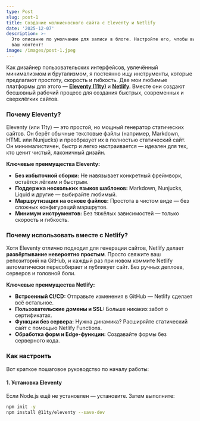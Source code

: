 ```yaml
---
type: Post
slug: post-1
title: Создание молниеносного сайта с Eleventy и Netlify
date: '2025-12-07'
description: >-
  Это описание по умолчанию для записи в блоге. Настройте его, чтобы выделить
  ваш контент!
image: /images/post-1.jpeg
---
```


Как дизайнер пользовательских интерфейсов, увлечённый минимализмом и брутализмом, я постоянно ищу инструменты, которые предлагают простоту, скорость и гибкость. Две мои любимые платформы для этого — **[Eleventy (11ty)](https://www.11ty.dev/)** и **[Netlify](https://www.netlify.com/)**. Вместе они создают бесшовный рабочий процесс для создания быстрых, современных и сверхлёгких сайтов.  

### Почему Eleventy?

Eleventy (или 11ty) — это простой, но мощный генератор статических сайтов. Он берёт обычные текстовые файлы (например, Markdown, HTML или Nunjucks) и преобразует их в полностью статический сайт. Он минималистичен, быстр и легко настраивается — идеален для тех, кто ценит чистый, лаконичный дизайн.

<!--more-->

**Ключевые преимущества Eleventy:**  
- **Без избыточной сборки:** Не навязывает конкретный фреймворк, остаётся лёгким и быстрым.  
- **Поддержка нескольких языков шаблонов:** Markdown, Nunjucks, Liquid и другие — выбирайте любимый.  
- **Маршрутизация на основе файлов:** Простота в чистом виде — без сложных конфигураций маршрутов.  
- **Минимум инструментов:** Без тяжёлых зависимостей — только скорость и гибкость.  

### Почему использовать вместе с Netlify?  
Хотя Eleventy отлично подходит для генерации сайтов, Netlify делает **развёртывание невероятно простым**. Просто свяжите ваш репозиторий на GitHub, и каждый раз при новом коммите Netlify автоматически пересобирает и публикует сайт. Без ручных деплоев, серверов и головной боли.  

**Ключевые преимущества Netlify:**  
- **Встроенный CI/CD:** Отправьте изменения в GitHub — Netlify сделает всё остальное.  
- **Пользовательские домены и SSL:** Больше никаких забот о сертификатах.  
- **Функции без сервера:** Нужна динамика? Расширяйте статический сайт с помощью Netlify Functions.  
- **Обработка форм и Edge-функции:** Создавайте формы без серверного кода.  

### Как настроить  
Вот краткое пошаговое руководство по началу работы:  

#### 1. Установка Eleventy
Если Node.js ещё не установлен — установите. Затем выполните:  
```bash
npm init -y 
npm install @11ty/eleventy --save-dev
